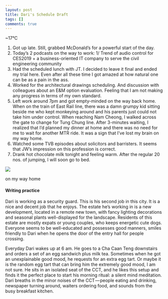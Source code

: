 ```yaml
---
layout: post
title: Dari's Schedule Draft
tags: []
comments: true
---
```


\~17°C

1.  Got up late. Still, grabbed McDonald’s for a powerful start of the
    day.
2.  Today’s 2 podcasts on the way to work: 1/ Trend of audio control for
    CES2019 + a business-oriented IT company to serve the civil
    engineering community
3.  Had the scheduled lunch with JT. I decided to leave it final and
    ended my trial here. Even after all these time I got amazed at how
    natural one can be as a pain in the ass.
4.  Worked for the architectural drawings scheduling. And discussion
    with colleagues about an E&M option evaluation. Feeling that I am
    not making any progress in terms of my own standard.
5.  Left work around 7pm and got empty-minded on the way back home. When
    on the train of East Rail line, there was a damn grumpy kid sitting
    beside me who kept monkeying around and his parents just could not
    take him under control. When reaching Nam Cheong, I walked across
    the gate to change for Tung Chung line. After 3-minutes waiting, I
    realized that I’d planned my dinner at home and there was no need
    for me to wait for another MTR ride. It was a sign that I’ve lost my
    brain on my way home.
6.  Watched some TVB episodes about solicitors and barristers. It seems
    that JW’s impression on this profession is correct.
7.  Drank hot chocolate milk tonight and feeling warm. After the regular
    20 nos. of jumping, I will soon go to bed.


![](https://cdn-images-1.medium.com/max/800/1*gX6yTlsnvfN2Qbw-3R_Vlw.jpeg)

on my way home

#### Writing practice

Dari is working as a security guard. This is his second job in this
city. It is a nice and decent job that he enjoys. The estate he’s
working in is a new development, located in a remote new town, with
fancy lighting decorations and seasonal plants well-displayed for the
landscape. Residents of this estate are mostly expats or young couples,
who keeps energetic cute dogs. Everyone seems to be well-educated and
possesses good manners, smiles friendly to Dari when he opens the door
of the entry hall for people crossing.

Everyday Dari wakes up at 6 am. He goes to a Cha Caan Teng downstairs
and orders a set of an egg sandwich plus milk tea. Sometimes when he got
an unexplainable good mood, he requests for an extra egg tart. Or maybe
it is the random egg tart that can bring him the extremely good mood, I
am not sure. He sits in an isolated seat of the CCT, and he likes this
setup and finds it the perfect place to start his morning ritual: a
silent mind meditation. Dari breaths in the minor noises of the
CCT — people eating and drinking, newspaper turning around, waiters
ordering food, and sounds from the busy breakfast kitchen.
